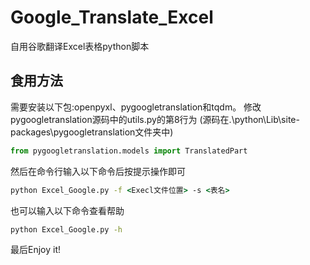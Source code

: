 # Google_Translate_Excel
自用谷歌翻译Excel表格python脚本

## 食用方法
需要安装以下包:openpyxl、pygoogletranslation和tqdm。
修改pygoogletranslation源码中的utils.py的第8行为
(源码在.\python\Lib\site-packages\pygoogletranslation文件夹中)
```Python
from pygoogletranslation.models import TranslatedPart
```

然后在命令行输入以下命令后按提示操作即可
```cmd
python Excel_Google.py -f <Execl文件位置> -s <表名>
```

也可以输入以下命令查看帮助
```cmd
python Excel_Google.py -h
```
最后Enjoy it!